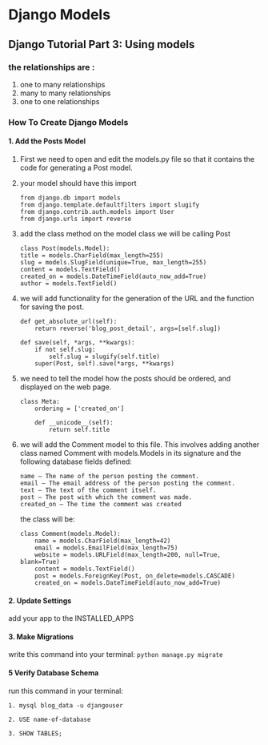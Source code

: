 # Django Models

## Django Tutorial Part 3: Using models

### the relationships are :

1. one to many relationships
2. many to many relationships
3. one to one relationships

### How To Create Django Models

#### 1. Add the Posts Model

1. First we need to open and edit the models.py file so that it contains the code for generating a Post model.

2. your model should have this import 
    ```
    from django.db import models
    from django.template.defaultfilters import slugify
    from django.contrib.auth.models import User
    from django.urls import reverse
    ```
3. add the class method on the model class we will be calling Post
    ```
    class Post(models.Model):
    title = models.CharField(max_length=255)
    slug = models.SlugField(unique=True, max_length=255)
    content = models.TextField()
    created_on = models.DateTimeField(auto_now_add=True)
    author = models.TextField()
    ```  
4. we will add functionality for the generation of the URL and the function for saving the post.
    ```
    def get_absolute_url(self):
        return reverse('blog_post_detail', args=[self.slug])

    def save(self, *args, **kwargs):
        if not self.slug:
            self.slug = slugify(self.title)
        super(Post, self).save(*args, **kwargs)
    ```    
5. we need to tell the model how the posts should be ordered, and displayed on the web page.
    ```
    class Meta:
        ordering = ['created_on']

        def __unicode__(self):
            return self.title
    ```      
6. we will add the Comment model to this file. This involves adding another class named Comment with models.Models in its signature and the following database fields defined:
    ```
    name — The name of the person posting the comment.
    email — The email address of the person posting the comment.
    text — The text of the comment itself.
    post — The post with which the comment was made.
    created_on — The time the comment was created
    ```
    the class will be:
    ```
    class Comment(models.Model):
        name = models.CharField(max_length=42)
        email = models.EmailField(max_length=75)
        website = models.URLField(max_length=200, null=True, blank=True)
        content = models.TextField()
        post = models.ForeignKey(Post, on_delete=models.CASCADE)
        created_on = models.DateTimeField(auto_now_add=True)
    ```    
#### 2. Update Settings

add your app to the INSTALLED_APPS

#### 3. Make Migrations

write this command into your terminal:
`python manage.py migrate`

#### 5 Verify Database Schema

run this command in your terminal:
```
1. mysql blog_data -u djangouser

2. USE name-of-database

3. SHOW TABLES;

```
